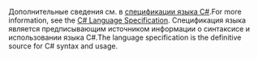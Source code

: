 <span data-ttu-id="edab1-101">Дополнительные сведения см. в [спецификации языка C#](~/docs/csharp/language-reference/language-specification/index.md).</span><span class="sxs-lookup"><span data-stu-id="edab1-101">For more information, see the [C# Language Specification](~/docs/csharp/language-reference/language-specification/index.md).</span></span> <span data-ttu-id="edab1-102">Спецификация языка является предписывающим источником информации о синтаксисе и использовании языка C#.</span><span class="sxs-lookup"><span data-stu-id="edab1-102">The language specification is the definitive source for C# syntax and usage.</span></span>
